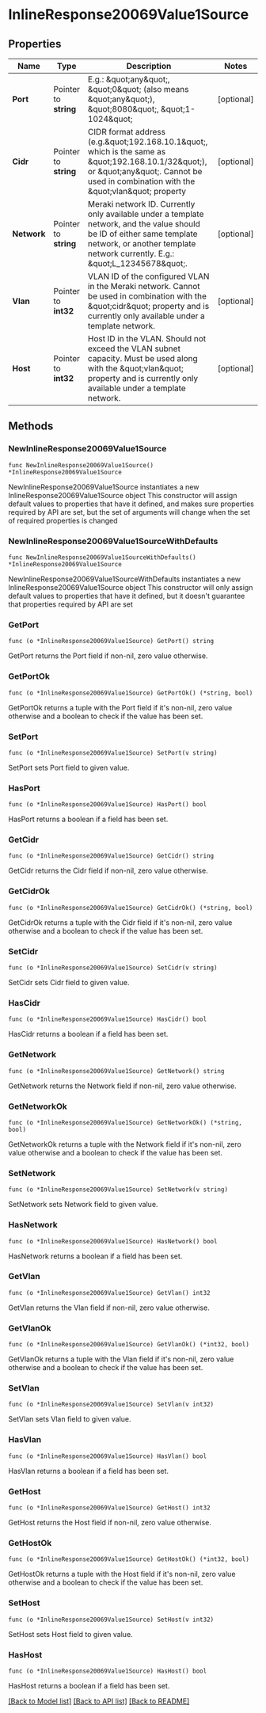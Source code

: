 # InlineResponse20069Value1Source

## Properties

Name | Type | Description | Notes
------------ | ------------- | ------------- | -------------
**Port** | Pointer to **string** | E.g.: \&quot;any\&quot;, \&quot;0\&quot; (also means \&quot;any\&quot;), \&quot;8080\&quot;, \&quot;1-1024\&quot; | [optional] 
**Cidr** | Pointer to **string** | CIDR format address (e.g.\&quot;192.168.10.1\&quot;, which is the same as \&quot;192.168.10.1/32\&quot;), or \&quot;any\&quot;. Cannot be used in combination with the \&quot;vlan\&quot; property | [optional] 
**Network** | Pointer to **string** | Meraki network ID. Currently only available under a template network, and the value should be ID of either same template network, or another template network currently. E.g.: \&quot;L_12345678\&quot;. | [optional] 
**Vlan** | Pointer to **int32** | VLAN ID of the configured VLAN in the Meraki network. Cannot be used in combination with the \&quot;cidr\&quot; property and is currently only available under a template network. | [optional] 
**Host** | Pointer to **int32** | Host ID in the VLAN. Should not exceed the VLAN subnet capacity. Must be used along with the \&quot;vlan\&quot; property and is currently only available under a template network. | [optional] 

## Methods

### NewInlineResponse20069Value1Source

`func NewInlineResponse20069Value1Source() *InlineResponse20069Value1Source`

NewInlineResponse20069Value1Source instantiates a new InlineResponse20069Value1Source object
This constructor will assign default values to properties that have it defined,
and makes sure properties required by API are set, but the set of arguments
will change when the set of required properties is changed

### NewInlineResponse20069Value1SourceWithDefaults

`func NewInlineResponse20069Value1SourceWithDefaults() *InlineResponse20069Value1Source`

NewInlineResponse20069Value1SourceWithDefaults instantiates a new InlineResponse20069Value1Source object
This constructor will only assign default values to properties that have it defined,
but it doesn't guarantee that properties required by API are set

### GetPort

`func (o *InlineResponse20069Value1Source) GetPort() string`

GetPort returns the Port field if non-nil, zero value otherwise.

### GetPortOk

`func (o *InlineResponse20069Value1Source) GetPortOk() (*string, bool)`

GetPortOk returns a tuple with the Port field if it's non-nil, zero value otherwise
and a boolean to check if the value has been set.

### SetPort

`func (o *InlineResponse20069Value1Source) SetPort(v string)`

SetPort sets Port field to given value.

### HasPort

`func (o *InlineResponse20069Value1Source) HasPort() bool`

HasPort returns a boolean if a field has been set.

### GetCidr

`func (o *InlineResponse20069Value1Source) GetCidr() string`

GetCidr returns the Cidr field if non-nil, zero value otherwise.

### GetCidrOk

`func (o *InlineResponse20069Value1Source) GetCidrOk() (*string, bool)`

GetCidrOk returns a tuple with the Cidr field if it's non-nil, zero value otherwise
and a boolean to check if the value has been set.

### SetCidr

`func (o *InlineResponse20069Value1Source) SetCidr(v string)`

SetCidr sets Cidr field to given value.

### HasCidr

`func (o *InlineResponse20069Value1Source) HasCidr() bool`

HasCidr returns a boolean if a field has been set.

### GetNetwork

`func (o *InlineResponse20069Value1Source) GetNetwork() string`

GetNetwork returns the Network field if non-nil, zero value otherwise.

### GetNetworkOk

`func (o *InlineResponse20069Value1Source) GetNetworkOk() (*string, bool)`

GetNetworkOk returns a tuple with the Network field if it's non-nil, zero value otherwise
and a boolean to check if the value has been set.

### SetNetwork

`func (o *InlineResponse20069Value1Source) SetNetwork(v string)`

SetNetwork sets Network field to given value.

### HasNetwork

`func (o *InlineResponse20069Value1Source) HasNetwork() bool`

HasNetwork returns a boolean if a field has been set.

### GetVlan

`func (o *InlineResponse20069Value1Source) GetVlan() int32`

GetVlan returns the Vlan field if non-nil, zero value otherwise.

### GetVlanOk

`func (o *InlineResponse20069Value1Source) GetVlanOk() (*int32, bool)`

GetVlanOk returns a tuple with the Vlan field if it's non-nil, zero value otherwise
and a boolean to check if the value has been set.

### SetVlan

`func (o *InlineResponse20069Value1Source) SetVlan(v int32)`

SetVlan sets Vlan field to given value.

### HasVlan

`func (o *InlineResponse20069Value1Source) HasVlan() bool`

HasVlan returns a boolean if a field has been set.

### GetHost

`func (o *InlineResponse20069Value1Source) GetHost() int32`

GetHost returns the Host field if non-nil, zero value otherwise.

### GetHostOk

`func (o *InlineResponse20069Value1Source) GetHostOk() (*int32, bool)`

GetHostOk returns a tuple with the Host field if it's non-nil, zero value otherwise
and a boolean to check if the value has been set.

### SetHost

`func (o *InlineResponse20069Value1Source) SetHost(v int32)`

SetHost sets Host field to given value.

### HasHost

`func (o *InlineResponse20069Value1Source) HasHost() bool`

HasHost returns a boolean if a field has been set.


[[Back to Model list]](../README.md#documentation-for-models) [[Back to API list]](../README.md#documentation-for-api-endpoints) [[Back to README]](../README.md)


